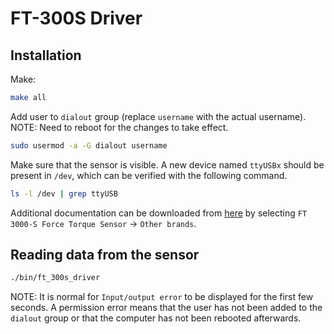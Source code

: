 # FT-300S Driver

## Installation

Make:
```bash
make all
```

Add user to `dialout` group (replace `username` with the actual username). NOTE: Need to
reboot for the changes to take effect.
```bash
sudo usermod -a -G dialout username
```

Make sure that the sensor is visible. A new device named `ttyUSBx` should be present in
`/dev`, which can be verified with the following command.
```bash
ls -l /dev | grep ttyUSB
```

Additional documentation can be downloaded from [here](https://robotiq.com/support) by
selecting `FT 3000-S Force Torque Sensor` -> `Other brands`.

## Reading data from the sensor

```bash
./bin/ft_300s_driver
```
NOTE: It is normal for `Input/output error` to be displayed for the first few seconds.
A permission error means that the user has not been added to the `dialout` group or
that the computer has not been rebooted afterwards.
